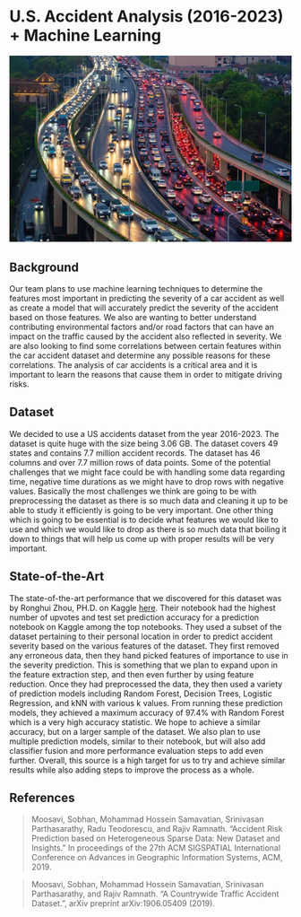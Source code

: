 # U.S. Accident Analysis (2016-2023) + Machine Learning
![top-image](https://github.com/clayshubert/USAccidentAnalysisML/blob/clay-dev/data/traffic.jpeg?raw=true)

## Background
Our team plans to use machine learning techniques to determine the features most important in predicting the severity of a car accident as well as create a model that will accurately predict the severity of the accident based on those features. We also are wanting to better understand contributing environmental factors and/or road factors that can have an impact on the traffic caused by the accident also reflected in severity. We are also looking to find some correlations between certain features within the car accident dataset and determine any possible reasons for these correlations. The analysis of car accidents is a critical area and it is important to learn the reasons that cause them in order to mitigate driving risks.

## Dataset
We decided to use a US accidents dataset from the year 2016-2023. The dataset is quite huge with the size being 3.06 GB. The dataset covers 49 states and contains 7.7 million accident records. The dataset has 46 columns and over 7.7 million rows of data points. Some of the potential challenges that we might face could be with handling some data regarding time, negative time durations as we might have to drop rows with negative values. Basically the most
challenges we think are going to be with preprocessing the dataset as there is so much data and cleaning it up to be able to study it efficiently is going to be very important. One other thing which is going to be essential is to decide what features we would like to use and which we would like to drop as there is so much data that boiling it down to things that will help us come up with proper results will be very important.

## State-of-the-Art
The state-of-the-art performance that we discovered for this dataset was by Ronghui Zhou, PH.D. on Kaggle [here](https://www.kaggle.com/code/phip2014/ml-to-predict-accident-severity-pa-mont/notebook). Their notebook had the highest number of upvotes and test set prediction accuracy for a prediction notebook on Kaggle among the top notebooks. They used a subset of the dataset pertaining to their personal location in order to predict accident severity based on the various features of the dataset. They first removed any erroneous data, then they hand picked features of importance to use in the severity prediction. This is something that we plan to expand upon in the feature extraction step, and then even further by using feature reduction. Once they had preprocessed the data, they then used a variety of prediction models including Random Forest, Decision Trees, Logistic Regression, and kNN with various k values. From running these prediction models, they achieved a maximum accuracy of 97.4% with Random Forest which is a very high accuracy statistic. We hope to achieve a similar accuracy,
but on a larger sample of the dataset. We also plan to use multiple prediction models, similar to their notebook, but will also add classifier fusion and more performance evaluation steps to add
even further. Overall, this source is a high target for us to try and achieve similar results while also adding steps to improve the process as a whole.

## References
> Moosavi, Sobhan, Mohammad Hossein Samavatian, Srinivasan Parthasarathy, Radu Teodorescu, and Rajiv Ramnath. “Accident Risk Prediction based on Heterogeneous Sparse Data: New Dataset and Insights.” In proceedings of the 27th ACM SIGSPATIAL International Conference on Advances in Geographic Information Systems, ACM, 2019.

> Moosavi, Sobhan, Mohammad Hossein Samavatian, Srinivasan Parthasarathy, and Rajiv Ramnath. “A Countrywide Traffic Accident Dataset.”, arXiv preprint arXiv:1906.05409 (2019).


